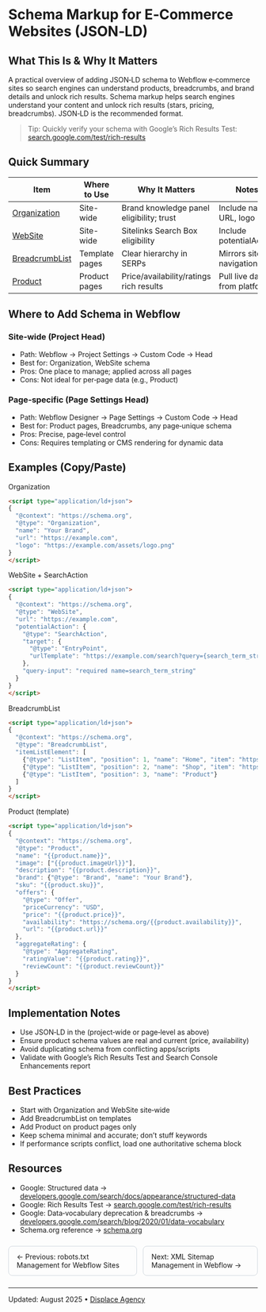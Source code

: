 # Schema Markup for E‑Commerce Websites (JSON‑LD)

## What This Is & Why It Matters
A practical overview of adding JSON‑LD schema to Webflow e‑commerce sites so search engines can understand products, breadcrumbs, and brand details and unlock rich results.
Schema markup helps search engines understand your content and unlock rich results (stars, pricing, breadcrumbs). JSON‑LD is the recommended format.

> Tip: Quickly verify your schema with Google’s Rich Results Test: <a href="https://search.google.com/test/rich-results" target="_blank" rel="noopener noreferrer">search.google.com/test/rich-results</a>

## Quick Summary

| Item | Where to Use | Why It Matters | Notes |
|------|---------------|----------------|-------|
| [Organization](#organization) | Site-wide | Brand knowledge panel eligibility; trust | Include name, URL, logo |
| [WebSite](#website--searchaction) | Site-wide | Sitelinks Search Box eligibility | Include potentialAction |
| [BreadcrumbList](#breadcrumblist) | Template pages | Clear hierarchy in SERPs | Mirrors site navigation |
| [Product](#product-template) | Product pages | Price/availability/ratings rich results | Pull live data from platform |

## Where to Add Schema in Webflow

### Site‑wide (Project Head)
- Path: Webflow → Project Settings → Custom Code → Head
- Best for: Organization, WebSite schema
- Pros: One place to manage; applied across all pages
- Cons: Not ideal for per‑page data (e.g., Product)

### Page‑specific (Page Settings Head)
- Path: Webflow Designer → Page Settings → Custom Code → Head
- Best for: Product pages, Breadcrumbs, any page‑unique schema
- Pros: Precise, page‑level control
- Cons: Requires templating or CMS rendering for dynamic data

## Examples (Copy/Paste)

<a id="organization"></a>
Organization
```html
<script type="application/ld+json">
{
  "@context": "https://schema.org",
  "@type": "Organization",
  "name": "Your Brand",
  "url": "https://example.com",
  "logo": "https://example.com/assets/logo.png"
}
</script>
```

<a id="website--searchaction"></a>
WebSite + SearchAction
```html
<script type="application/ld+json">
{
  "@context": "https://schema.org",
  "@type": "WebSite",
  "url": "https://example.com",
  "potentialAction": {
    "@type": "SearchAction",
    "target": {
      "@type": "EntryPoint",
      "urlTemplate": "https://example.com/search?query={search_term_string}"
    },
    "query-input": "required name=search_term_string"
  }
}
</script>
```

<a id="breadcrumblist"></a>
BreadcrumbList
```html
<script type="application/ld+json">
{
  "@context": "https://schema.org",
  "@type": "BreadcrumbList",
  "itemListElement": [
    {"@type": "ListItem", "position": 1, "name": "Home", "item": "https://example.com/"},
    {"@type": "ListItem", "position": 2, "name": "Shop", "item": "https://example.com/shop"},
    {"@type": "ListItem", "position": 3, "name": "Product"}
  ]
}
</script>
```

<a id="product-template"></a>
Product (template)
```html
<script type="application/ld+json">
{
  "@context": "https://schema.org",
  "@type": "Product",
  "name": "{{product.name}}",
  "image": ["{{product.imageUrl}}"],
  "description": "{{product.description}}",
  "brand": {"@type": "Brand", "name": "Your Brand"},
  "sku": "{{product.sku}}",
  "offers": {
    "@type": "Offer",
    "priceCurrency": "USD",
    "price": "{{product.price}}",
    "availability": "https://schema.org/{{product.availability}}",
    "url": "{{product.url}}"
  },
  "aggregateRating": {
    "@type": "AggregateRating",
    "ratingValue": "{{product.rating}}",
    "reviewCount": "{{product.reviewCount}}"
  }
}
</script>
```

## Implementation Notes
- Use JSON‑LD in the <head> (project‑wide or page‑level as above)
- Ensure product schema values are real and current (price, availability)
- Avoid duplicating schema from conflicting apps/scripts
- Validate with Google’s Rich Results Test and Search Console Enhancements report

## Best Practices
- Start with Organization and WebSite site‑wide
- Add BreadcrumbList on templates
- Add Product on product pages only
- Keep schema minimal and accurate; don’t stuff keywords
- If performance scripts conflict, load one authoritative schema block

## Resources
- Google: Structured data → <a href="https://developers.google.com/search/docs/appearance/structured-data" target="_blank" rel="noopener noreferrer">developers.google.com/search/docs/appearance/structured-data</a>
- Google: Rich Results Test → <a href="https://search.google.com/test/rich-results" target="_blank" rel="noopener noreferrer">search.google.com/test/rich-results</a>
- Google: Data‑vocabulary deprecation & breadcrumbs → <a href="https://developers.google.com/search/blog/2020/01/data-vocabulary" target="_blank" rel="noopener noreferrer">developers.google.com/search/blog/2020/01/data-vocabulary</a>
- Schema.org reference → <a href="https://schema.org" target="_blank" rel="noopener noreferrer">schema.org</a>

<div style="display:flex;justify-content:space-between;gap:12px;margin:24px 0;">
  <a href="robots-txt-management.md" style="padding:12px 16px;border:1px solid #d0d7de;border-radius:8px;text-decoration:none;">← Previous: robots.txt Management for Webflow Sites</a>
  <a href="xml-sitemap-management.md" style="padding:12px 16px;border:1px solid #d0d7de;border-radius:8px;text-decoration:none;">Next: XML Sitemap Management in Webflow →</a>
</div>

---
Updated: August 2025 • <a href="https://github.com/displace-agency" target="_blank" rel="noopener noreferrer">Displace Agency</a>
